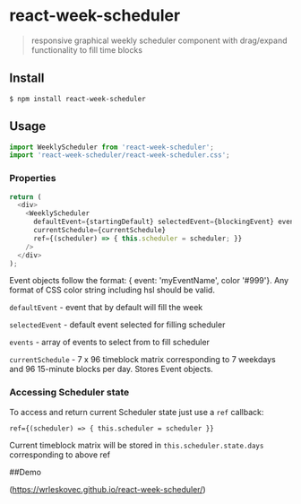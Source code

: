 # react-week-scheduler
> responsive graphical weekly scheduler component with drag/expand functionality to fill time blocks

## Install

```console
$ npm install react-week-scheduler
```

## Usage

```js
import WeeklyScheduler from 'react-week-scheduler';
import 'react-week-scheduler/react-week-scheduler.css';
```

### Properties

```js
return (
  <div>
    <WeeklyScheduler
      defaultEvent={startingDefault} selectedEvent={blockingEvent} events={eventList}
      currentSchedule={currentSchedule}
      ref={(scheduler) => { this.scheduler = scheduler; }}
    />
  </div>
);
```
Event objects follow the format: { event: 'myEventName', color '#999'}. Any format of CSS color string including hsl should be valid.

`defaultEvent` - event that by default will fill the week

`selectedEvent` - default event selected for filling scheduler

`events` - array of events to select from to fill scheduler

`currentSchedule` - 7 x 96 timeblock matrix corresponding to 7 weekdays and 96 15-minute blocks per day. Stores Event objects.

### Accessing Scheduler state

To access and return current Scheduler state just use a `ref` callback:

  `ref={(scheduler) => { this.scheduler = scheduler }}`

Current timeblock matrix will be stored in `this.scheduler.state.days` corresponding to above ref

##Demo

  (https://wrleskovec.github.io/react-week-scheduler/)
